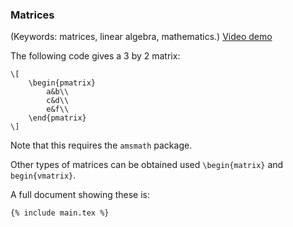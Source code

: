### Matrices

(Keywords: matrices, linear algebra, mathematics.)
[Video demo](https://www.youtube.com/watch?v=xaD9Mhqnc1I)

The following code gives a 3 by 2 matrix:


```language-latex
\[
    \begin{pmatrix}
        a&b\\
        c&d\\
        e&f\\
    \end{pmatrix}
\]
```

Note that this requires the `amsmath` package.

Other types of matrices can be obtained used `\begin{matrix}` and
`begin{vmatrix}`.


A full document showing these is:

```language-latex
{% include main.tex %}
```
